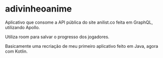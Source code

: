 # adivinheoanime
Aplicativo que consome a API pública do site anilist.co feita em GraphQL, utilizando Apollo.

Utiliza room para salvar o progresso dos jogadores.

Basicamente uma recriação de meu primeiro aplicativo feito em Java, agora com Kotlin.
